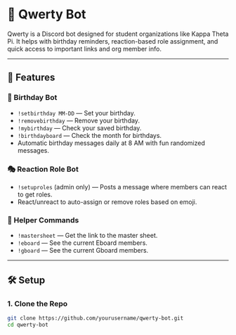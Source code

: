 # 🤖 Qwerty Bot

Qwerty is a Discord bot designed for student organizations like Kappa Theta Pi. 
It helps with birthday reminders, reaction-based role assignment, and quick access to important links and org member info.

---

## 🚀 Features

### 🎉 Birthday Bot
- `!setbirthday MM-DD` — Set your birthday.
- `!removebirthday` — Remove your birthday.
- `!mybirthday` — Check your saved birthday.
- `!birthdayboard` — Check the month for birthdays.
- Automatic birthday messages daily at 8 AM with fun randomized messages.

### 🎭 Reaction Role Bot
- `!setuproles` (admin only) — Posts a message where members can react to get roles.
- React/unreact to auto-assign or remove roles based on emoji.

### 🔗 Helper Commands
- `!mastersheet` — Get the link to the master sheet.
- `!eboard` — See the current Eboard members.
- `!gboard` — See the current Gboard members.

---

## 🛠 Setup

### 1. Clone the Repo

```bash
git clone https://github.com/yourusername/qwerty-bot.git
cd qwerty-bot
